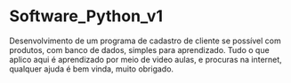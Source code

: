 # Software_Python_v1
Desenvolvimento de um programa de cadastro de cliente se possível com produtos, com banco de dados, simples para aprendizado. Tudo o que aplico aqui é aprendizado por meio de video aulas, e procuras na internet, qualquer ajuda é bem vinda, muito obrigado.
